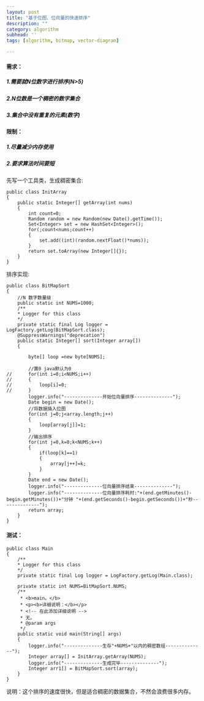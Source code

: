 ```yaml
---
layout: post
title: "基于位图、位向量的快速排序"
description: ""
category: algorithm
subhead: ''
tags: [algorithm, bitmap, vector-diagram]

---
```


#### 需求：

##### 1.需要就N位数字进行排序(N>5) 

##### 2.N位数是一个稠密的数字集合

##### 3.集合中没有重复的元素(数字)

#### 限制：

##### 1.尽量减少内存使用

##### 2.要求算法时间要短
 
先写一个工具类，生成稠密集合:

    public class InitArray  
    {  
        public static Integer[] getArray(int nums)  
        {  
            int count=0;  
            Random random = new Random(new Date().getTime());  
            Set<Integer> set = new HashSet<Integer>();  
            for(;count<nums;count++)  
            {  
                set.add((int)(random.nextFloat()*nums));  
            }  
            return set.toArray(new Integer[]{});  
        }  
    }  
 
排序实现:

    public class BitMapSort  
    {  
        //N 数字数量级  
        public static int NUMS=1000;  
        /** 
        * Logger for this class 
        */  
        private static final Log logger = LogFactory.getLog(BitMapSort.class);  
        @SuppressWarnings("deprecation")  
        public static Integer[] sort(Integer array[])  
        {  
          
            byte[] loop =new byte[NUMS];  
          
            //置0 java默认为0  
    //      for(int i=0;i<NUMS;i++)  
    //      {  
    //          loop[i]=0;  
    //      }  
            logger.info("--------------开始位向量排序--------------");  
            Date begin = new Date();  
            //将数据插入位图  
            for(int j=0;j<array.length;j++)  
            {  
                loop[array[j]]=1;  
            }  
            //输出排序  
            for(int j=0,k=0;k<NUMS;k++)  
            {  
                if(loop[k]==1)  
                {  
                    array[j++]=k;  
                }  
            }  
            Date end = new Date();  
            logger.info("--------------位向量排序结束--------------");  
            logger.info("--------------位向量排序耗时:"+(end.getMinutes()-begin.getMinutes())+"分钟 "+(end.getSeconds()-begin.getSeconds())+"秒--------------");  
            return array;  
        }  
    }  
 
#### 测试：

 
    public class Main  
    {  
        /** 
        * Logger for this class 
        */  
        private static final Log logger = LogFactory.getLog(Main.class);  
      
        private static int NUMS=BitMapSort.NUMS;  
        /** 
         * <b>main。</b>   
         * <p><b>详细说明：</b></p> 
         * <!-- 在此添加详细说明 --> 
         * 无。 
         * @param args 
         */  
        public static void main(String[] args)  
        {  
            logger.info("--------------生存"+NUMS+"以内的稠密数组--------------");  
            Integer array[] = InitArray.getArray(NUMS);  
            logger.info("--------------生成完毕--------------");  
            Integer arr1[] = BitMapSort.sort(array);  
        }  
    }  
 
 
说明：这个排序的速度很快，但是适合稠密的数据集合，不然会浪费很多内存。

